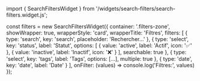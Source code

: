 import { SearchFiltersWidget } from '/widgets/search-filters/search-filters.widget.js';

const filters = new SearchFiltersWidget({
    container: '.filters-zone',
    showWrapper: true,
    wrapperStyle: 'card',
    wrapperTitle: 'Filtres',
    filters: [
        { type: 'search', key: 'search', placeholder: 'Rechercher...' },
        { type: 'select', key: 'status', label: 'Statut', options: [
            { value: 'active', label: 'Actif', icon: '✅' },
            { value: 'inactive', label: 'Inactif', icon: '❌' }
        ], searchable: true },
        { type: 'select', key: 'tags', label: 'Tags', options: [...], multiple: true },
        { type: 'date', key: 'date', label: 'Date' }
    ],
    onFilter: (values) => console.log('Filtres:', values)
});